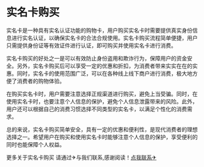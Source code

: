 # 实名卡购买

实名卡是一种具有实名认证功能的购物卡，用户购买实名卡时需要提供真实身份信息进行实名认证，以确保实名卡的合法合规使用。实名卡购买流程简单便捷，用户只需提供身份证等有效证件进行认证，即可购买并使用实名卡进行消费。

实名卡购买的好处之一是可以有效防止身份盗用和欺诈行为，保障用户的资金安全。另外，实名卡购买后可以享受一定的优惠和折扣，为消费者带来实实在在的实惠。同时，实名卡的使用范围广泛，可以在各种线上线下商户进行消费，极大地方便了消费者的购物体验。

在购买实名卡时，用户需要注意选择正规渠道进行购买，避免上当受骗。同时，在使用实名卡时，也要注意个人信息的保护，避免个人信息泄露带来的风险。此外，用户还可以根据自己的消费习惯选择不同类型的实名卡，以满足个性化的消费需求。

总的来说，实名卡购买简单安全，具有一定的优惠和便利性，是现代消费者的理想选择之一。希望用户在购买和使用实名卡时能够注意个人信息的保护，享受便利的同时也能保障个人权益。

更多关于实名卡购买 请通过✈与我们联系,感谢阅读！[点我联系✈](https://doc.G208.com)